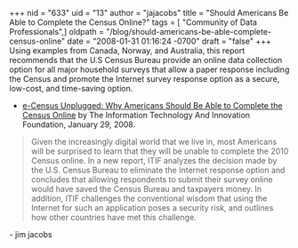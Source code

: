 +++
nid = "633"
uid = "13"
author = "jajacobs"
title = "Should Americans Be Able to Complete the Census Online?"
tags = [ "Community of Data Professionals",]
oldpath = "/blog/should-americans-be-able-complete-census-online"
date = "2008-01-31 01:16:24 -0700"
draft = "false"
+++
Using examples from Canada, Norway, and Australia, this report
recommends that the U.S Census Bureau provide an online data collection
option for all major household surveys that allow a paper response
including the Census and promote the Internet survey response option as
a secure, low-cost, and time-saving option.

-   [e-Census Unplugged: Why Americans Should Be Able to Complete the
    Census Online](http://www.itif.org/files/eCensusUnplugged.pdf) by
    The Information Technology And Innovation Foundation, January
    29, 2008.

> Given the increasingly digital world that we live in, most Americans
> will be surprised to learn that they will be unable to complete the
> 2010 Census online. In a new report, ITIF analyzes the decision made
> by the U.S. Census Bureau to eliminate the Internet response option
> and concludes that allowing respondents to submit their survey online
> would have saved the Census Bureau and taxpayers money. In addition,
> ITIF challenges the conventional wisdom that using the Internet for
> such an application poses a security risk, and outlines how other
> countries have met this challenge.

\- jim jacobs
